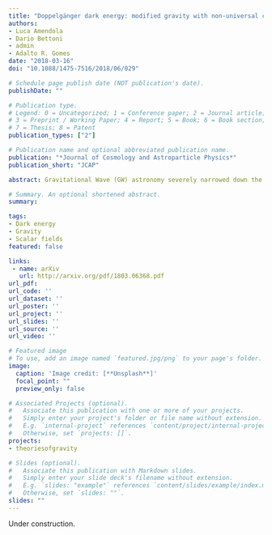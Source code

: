 ```yaml
---
title: "Doppelgänger dark energy: modified gravity with non-universal couplings after GW170817"
authors:
- Luca Amendola
- Dario Bettoni
- admin
- Adalto R. Gomes
date: "2018-03-16"
doi: "10.1088/1475-7516/2018/06/029"

# Schedule page publish date (NOT publication's date).
publishDate: ""

# Publication type.
# Legend: 0 = Uncategorized; 1 = Conference paper; 2 = Journal article;
# 3 = Preprint / Working Paper; 4 = Report; 5 = Book; 6 = Book section;
# 7 = Thesis; 8 = Patent
publication_types: ["2"]

# Publication name and optional abbreviated publication name.
publication: "*Journal of Cosmology and Astroparticle Physics*"
publication_short: "JCAP"

abstract: Gravitational Wave (GW) astronomy severely narrowed down the theoretical space for scalar-tensor theories. We propose a new class of attractor models {for Horndeski action} in which GWs propagate at the speed of light in the nearby universe but not in the past. To do so we derive new solutions to the interacting dark sector in which the ratio of dark energy and dark matter remains constant, which we refer to as doppelgänger dark energy (DDE). We then remove the interaction between dark matter and dark energy by a suitable change of variables. The accelerated expansion that (we) baryons observe is due to a conformal coupling to the dark energy scalar field. We show how in this context it is possible to find a non trivial subset of solutions in which GWs propagate at the speed of light only at low red-shifts. The model is an attractor, thus reaching the limit cT→1 relatively fast. However, the effect of baryons turns out to be non-negligible and severely constrains the form of the Lagrangian. In passing, we found that in the simplest DDE models the no-ghost conditions for perturbations require a non-universal coupling to gravity. In the end, we comment on possible ways to solve the lack of matter domination stage for DDE models.

# Summary. An optional shortened abstract.
summary: 

tags:
- Dark energy
- Gravity
- Scalar fields
featured: false

links:
 - name: arXiv
   url: http://arxiv.org/pdf/1803.06368.pdf
url_pdf: 
url_code: ''
url_dataset: ''
url_poster: ''
url_project: ''
url_slides: ''
url_source: ''
url_video: ''

# Featured image
# To use, add an image named `featured.jpg/png` to your page's folder. 
image:
  caption: 'Image credit: [**Unsplash**]'
  focal_point: ""
  preview_only: false

# Associated Projects (optional).
#   Associate this publication with one or more of your projects.
#   Simply enter your project's folder or file name without extension.
#   E.g. `internal-project` references `content/project/internal-project/index.md`.
#   Otherwise, set `projects: []`.
projects:
- theoriesofgravity

# Slides (optional).
#   Associate this publication with Markdown slides.
#   Simply enter your slide deck's filename without extension.
#   E.g. `slides: "example"` references `content/slides/example/index.md`.
#   Otherwise, set `slides: ""`.
slides: ""
---
```

Under construction.